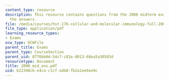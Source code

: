 ```yaml
---
content_type: resource
description: This resource contains questions from the 2000 midterm exam, alongwith
  the answers.
file: /media/courses/hst-176-cellular-and-molecular-immunology-fall-2005/b22398cbe4cac1cfadb8fb2a1ee6ee9c_2000_mid_ans.pdf
file_type: application/pdf
learning_resource_types:
- Exams
ocw_type: OCWFile
parent_title: Exams
parent_type: CourseSection
parent_uid: 8776bb0d-54c7-c81e-0013-68ea5a30583d
resourcetype: Document
title: 2000_mid_ans.pdf
uid: b22398cb-e4ca-c1cf-adb8-fb2a1ee6ee9c
---
```


